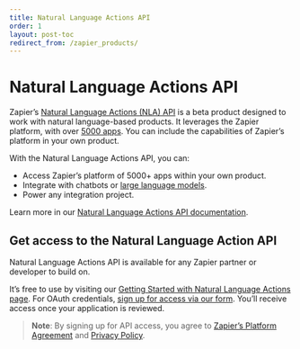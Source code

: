 ```yaml
---
title: Natural Language Actions API
order: 1
layout: post-toc
redirect_from: /zapier_products/
---
```


# Natural Language Actions API

Zapier’s [Natural Language Actions (NLA) API](https://nla.zapier.com/api/v1/docs) is a beta product designed to work with natural language-based products. It leverages the Zapier platform, with over [5000 apps](https://zapier.com/apps). You can include the capabilities of Zapier’s platform in your own product.

With the Natural Language Actions API, you can:
* Access Zapier’s platform of 5000+ apps within your own product.
* Integrate with chatbots or [large language models](https://en.wikipedia.org/wiki/Wikipedia:Large_language_models).
* Power any integration project.

Learn more in our [Natural Language Actions API documentation](https://nla.zapier.com/api/v1/docs).

## Get access to the Natural Language Action API

Natural Language Actions API is available for any Zapier partner or developer to build on.

It’s free to use by visiting our [Getting Started with Natural Language Actions page](https://nla.zapier.com/get-started/). For OAuth credentials, [sign up for access via our form](https://zapier.com/l/natural-language-actions). You’ll receive access once your application is reviewed.

> **Note**: By signing up for API access, you agree to [Zapier’s Platform Agreement](https://zapier.com/platform/tos) and [Privacy Policy](https://zapier.com/privacy).
